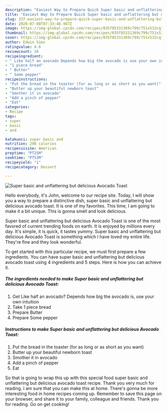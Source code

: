 ```yaml
---
description: "Easiest Way to Prepare Quick Super basic and unflattering but delicious Avocado Toast"
title: "Easiest Way to Prepare Quick Super basic and unflattering but delicious Avocado Toast"
slug: 337-easiest-way-to-prepare-quick-super-basic-and-unflattering-but-delicious-avocado-toast
date: 2020-07-08T07:33:48.987Z
image: https://img-global.cpcdn.com/recipes/035f85331369c799/751x532cq70/super-basic-and-unflattering-but-delicious-avocado-toast-recipe-main-photo.jpg
thumbnail: https://img-global.cpcdn.com/recipes/035f85331369c799/751x532cq70/super-basic-and-unflattering-but-delicious-avocado-toast-recipe-main-photo.jpg
cover: https://img-global.cpcdn.com/recipes/035f85331369c799/751x532cq70/super-basic-and-unflattering-but-delicious-avocado-toast-recipe-main-photo.jpg
author: Edwin Sims
ratingvalue: 4.6
reviewcount: 10
recipeingredient:
- " Like half an avocado Depends how big the avocado is use your own intuition"
- "1 piece bread"
- " Butter"
- " Some pepper"
recipeinstructions:
- "Put the bread in the toaster (for as long or as short as you want)"
- "Butter up your beautiful newborn toast"
- "Smother it in avocado"
- "Add a pinch of pepper"
- "Eat"
categories:
- Recipe
tags:
- super
- basic
- and

katakunci: super basic and 
nutrition: 298 calories
recipecuisine: American
preptime: "PT25M"
cooktime: "PT53M"
recipeyield: "1"
recipecategory: Dessert

---
```



![Super basic and unflattering but delicious Avocado Toast](https://img-global.cpcdn.com/recipes/035f85331369c799/751x532cq70/super-basic-and-unflattering-but-delicious-avocado-toast-recipe-main-photo.jpg)

Hello everybody, it's John, welcome to our recipe site. Today, I will show you a way to prepare a distinctive dish, super basic and unflattering but delicious avocado toast. It is one of my favorites. This time, I am going to make it a bit unique. This is gonna smell and look delicious.

Super basic and unflattering but delicious Avocado Toast is one of the most favored of current trending foods on earth. It is enjoyed by millions every day. It's simple, it is quick, it tastes yummy. Super basic and unflattering but delicious Avocado Toast is something which I have loved my entire life. They're fine and they look wonderful.




To get started with this particular recipe, we must first prepare a few ingredients. You can have super basic and unflattering but delicious avocado toast using 4 ingredients and 5 steps. Here is how you can achieve it.

<!--inarticleads1-->

##### The ingredients needed to make Super basic and unflattering but delicious Avocado Toast:

1. Get  Like half an avocado? Depends how big the avocado is, use your own intuition
1. Take 1 piece bread
1. Prepare  Butter
1. Prepare  Some pepper




<!--inarticleads2-->

##### Instructions to make Super basic and unflattering but delicious Avocado Toast:

1. Put the bread in the toaster (for as long or as short as you want)
1. Butter up your beautiful newborn toast
1. Smother it in avocado
1. Add a pinch of pepper
1. Eat




So that is going to wrap this up with this special food super basic and unflattering but delicious avocado toast recipe. Thank you very much for reading. I am sure that you can make this at home. There's gonna be more interesting food in home recipes coming up. Remember to save this page on your browser, and share it to your family, colleague and friends. Thank you for reading. Go on get cooking!
